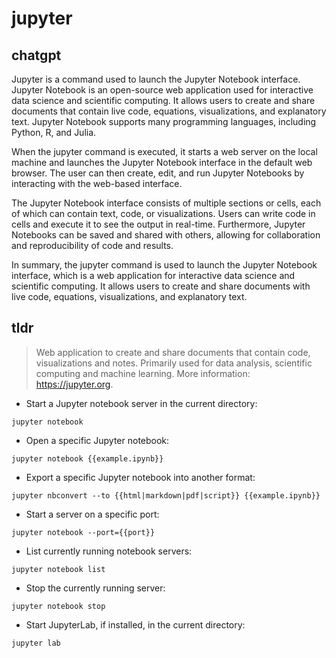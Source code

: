 # jupyter 
## chatgpt 
Jupyter is a command used to launch the Jupyter Notebook interface. Jupyter Notebook is an open-source web application used for interactive data science and scientific computing. It allows users to create and share documents that contain live code, equations, visualizations, and explanatory text. Jupyter Notebook supports many programming languages, including Python, R, and Julia. 

When the jupyter command is executed, it starts a web server on the local machine and launches the Jupyter Notebook interface in the default web browser. The user can then create, edit, and run Jupyter Notebooks by interacting with the web-based interface. 

The Jupyter Notebook interface consists of multiple sections or cells, each of which can contain text, code, or visualizations. Users can write code in cells and execute it to see the output in real-time. Furthermore, Jupyter Notebooks can be saved and shared with others, allowing for collaboration and reproducibility of code and results. 

In summary, the jupyter command is used to launch the Jupyter Notebook interface, which is a web application for interactive data science and scientific computing. It allows users to create and share documents with live code, equations, visualizations, and explanatory text. 

## tldr 
 
> Web application to create and share documents that contain code, visualizations and notes.
> Primarily used for data analysis, scientific computing and machine learning.
> More information: <https://jupyter.org>.

- Start a Jupyter notebook server in the current directory:

`jupyter notebook`

- Open a specific Jupyter notebook:

`jupyter notebook {{example.ipynb}}`

- Export a specific Jupyter notebook into another format:

`jupyter nbconvert --to {{html|markdown|pdf|script}} {{example.ipynb}}`

- Start a server on a specific port:

`jupyter notebook --port={{port}}`

- List currently running notebook servers:

`jupyter notebook list`

- Stop the currently running server:

`jupyter notebook stop`

- Start JupyterLab, if installed, in the current directory:

`jupyter lab`
